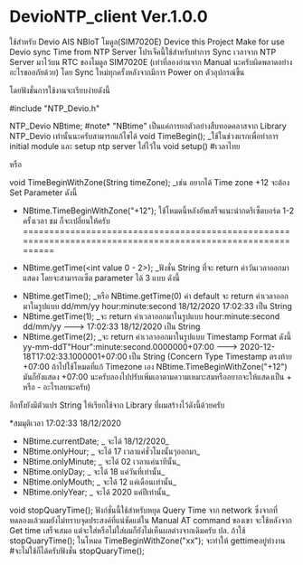 # DevioNTP_client Ver.1.0.0
ใช้สำหรับ Devio AIS NBIoT โมดูล(SIM7020E) Device 
this Project Make for use Devio sync Time from NTP Server
โปรเจ็คนี้ใช้สำหรับทำการ Sync เวลาจาก NTP Server มาไว้บน RTC ของโมดูล SIM7020E (เท่าที่ลองอ่านจาก Manual นะครับผิดพลาดอย่างอะไรขออภัยด้วย) โดย Sync ใหม่ทุกครั้งหลังจากมีการ Power on ตัวอุปกรณ์ขึ้น

โดยฟังชั่นการใช้งานจะเรียบง่ายดังนี้

#include "NTP_Devio.h"

NTP_Devio NBtime;  #note* "NBtime" เป็นแค่การยกตัวอย่างสืบทอดคลาสจาก Library NTP_Devio เท่านั้นนะครับสามารถแก้ไขได้
void TimeBegin();   \_ใช้ในช่วงแรกเพื่อทำการ initial module และ setup ntp server ใส่ไว้ใน void setup() #เวลาไทย

หรือ

void TimeBeginWithZone(String timeZone);  \_เช่น อยากได้ Time zone +12 จะต้อง Set Parameter ดังนี้ 
-   NBtime.TimeBeginWithZone("+12"); ใช้โหมดนี้หลังอัพเสร็จแนะนำกดรีเซ็ตบอร์ด 1-2 ครั้งเวลา ชม ก็จะเปลี่ยนให้ครับ
============================================================================================================

*   NBtime.getTime(<int value 0 - 2>);   \_ฟังชั่น String ที่จะ return ค่าวันเวลาออกมาแสดง โดยจะสามารถเซ็ต parameter ได้ 3 แบบ ดังนี้
-   NBtime.getTime(); \_หรือ NBtime.getTime(0) ค่า default จะ return ค่าเวลาออกมาในรูปแบบ  dd/mm/yy  hour:minute:second 18/12/2020 17:02:33 เป็น String  
-   NBtime.getTime(1); \_จะ return ค่าเวลาออกมาในรูปแบบ hour:minute:second  dd/mm/yy ---> 17:02:33 18/12/2020  เป็น String  
-   NBtime.getTime(2); \_จะ return ค่าเวลาออกมาในรูปแบบ Timestamp Format ดังนี้ yy-mm-ddT"Hour":minute:second.0000000+07:00 --->  2020-12-18T17:02:33.1000001+07:00 เป็น String (Concern Type Timestamp ตรงท้าย +07:00 ถ้าไปใช้โหมดที่แก้ Timezone เอง NBtime.TimeBeginWithZone("+12") มันก็ยังแสดง +07:00 นะครับลองไปปรับเพิ่มเอาตามความเหมาะสมหรืออยากจะให้แสดงเป็น + หรือ - อะไรเลยนะครับ)

อีกทั้งยังมีตัวแปร String ให้เรียกใช้จาก Library ที่ผมสร้างไว้ดังนี้ด้วยครับ

 *สมมุติเวลา 17:02:33 18/12/2020 
  
 - NBtime.currentDate;  \_ จะได้ 18/12/2020\_
 - NBtime.onlyHour;     \_ จะได้ 17  เวลาแค่ชั่วโมงนั้นๆออกมา\_
 - NBtime.onlyMinute;   \_ จะได้ 02  เวลาแค่นาทีนั้น\_
 - NBtime.onlyDay;        \_ จะได้ 18 แค่วันที่เท่านั้น\_
 - NBtime.onlyMouth;     \_ จะได้ 12 แค่เดือนเท่านั้น\_
 - NBtime.onlyYear;     \_ จะได้ 2020 แค่ปีเท่านั้น\_

void stopQuaryTime();   ฟังก์ชั่นนี้ใช้สำหรับหยุด Query Time จาก network ซึ่งจากที่ทดลองแล้วผมยังไม่ทราบจุดประสงค์ที่แน่ชัดแต่ใน Manual AT command ของเขา จะใช้หลังจาก Get time เสร็จเสมอ 
แต่จะใส่หรือไม่ใส่ผมก็ยังไม่เห็นผลต่างจากเดิมครับ
ปล. ถ้าใช้ stopQuaryTime(); ในโหมด TimeBeginWithZone("xx"); จะทำให้ gettimeอยู่ทำงาน #จะไม่ใช้ก็ได้ครับฟังชั่น stopQuaryTime();
